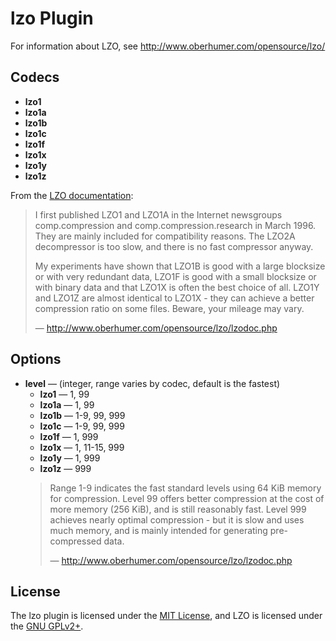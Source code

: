 # lzo Plugin #

For information about LZO, see http://www.oberhumer.com/opensource/lzo/

## Codecs ##

* **lzo1**
* **lzo1a**
* **lzo1b**
* **lzo1c**
* **lzo1f**
* **lzo1x**
* **lzo1y**
* **lzo1z**

From the [LZO documentation](http://www.oberhumer.com/opensource/lzo/lzodoc.php):

> I first published LZO1 and LZO1A in the Internet newsgroups
> comp.compression and comp.compression.research in March 1996.  They
> are mainly included for compatibility reasons. The LZO2A
> decompressor is too slow, and there is no fast compressor anyway.
>
> My experiments have shown that LZO1B is good with a large blocksize
> or with very redundant data, LZO1F is good with a small blocksize or
> with binary data and that LZO1X is often the best choice of all.
> LZO1Y and LZO1Z are almost identical to LZO1X - they can achieve a
> better compression ratio on some files.  Beware, your mileage may
> vary.
>
> — http://www.oberhumer.com/opensource/lzo/lzodoc.php

## Options ##

* **level** — (integer, range varies by codec, default is the fastest)
  * **lzo1** — 1, 99
  * **lzo1a** — 1, 99
  * **lzo1b** — 1-9, 99, 999
  * **lzo1c** — 1-9, 99, 999
  * **lzo1f** — 1, 999
  * **lzo1x** — 1, 11-15, 999
  * **lzo1y** — 1, 999
  * **lzo1z** — 999
  > Range 1-9 indicates the fast standard levels using 64 KiB memory
  > for compression. Level 99 offers better compression at the cost of
  > more memory (256 KiB), and is still reasonably fast.  Level 999
  > achieves nearly optimal compression - but it is slow and uses much
  > memory, and is mainly intended for generating pre-compressed data.
  >
  > — http://www.oberhumer.com/opensource/lzo/lzodoc.php

## License ##

The lzo plugin is licensed under the [MIT
License](http://opensource.org/licenses/MIT), and LZO is licensed
under the [GNU GPLv2+](https://gnu.org/licenses/old-licenses/gpl-2.0.html).
